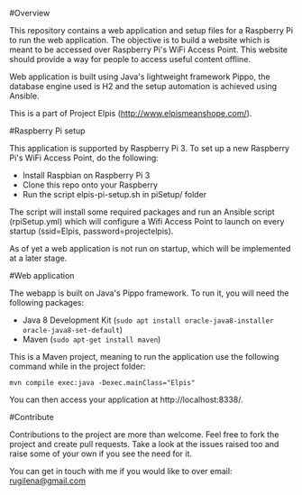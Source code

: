 #Overview

This repository contains a web application and setup files for a Raspberry Pi to run the web application.
The objective is to build a website which is meant to be accessed over Raspberry Pi's WiFi Access Point. This website should provide a way for people to access useful content offline.

Web application is built using Java's lightweight framework Pippo, the database engine used is H2 and the setup automation is achieved using Ansible.
 
This is a part of Project Elpis (http://www.elpismeanshope.com/).

#Raspberry Pi setup

This application is supported by Raspberry Pi 3. To set up a new Raspberry Pi's WiFi Access Point, do the following:
* Install Raspbian on Raspberry Pi 3
* Clone this repo onto your Raspberry
* Run the script elpis-pi-setup.sh in piSetup/ folder

The script will install some required packages and run an Ansible script (rpiSetup.yml) which will configure a Wifi Access Point to launch on every startup (ssid=Elpis, password=projectelpis).  

As of yet a web application is not run on startup, which will be implemented at a later stage.
 
#Web application

The webapp is built on Java's Pippo framework. To run it, you will need the following packages:
 
* Java 8 Development Kit (```sudo apt install oracle-java8-installer oracle-java8-set-default```)
* Maven (```sudo apt-get install maven```)

This is a Maven project, meaning to run the application use the following command while in the project folder:
    
    mvn compile exec:java -Dexec.mainClass="Elpis"
   
You can then access your application at http://localhost:8338/.

#Contribute

Contributions to the project are more than welcome. Feel free to fork the project and create pull requests. Take a look at the issues raised too and raise some of your own if you see the need for it.
 
You can get in touch with me if you would like to over email: rugilena@gmail.com 